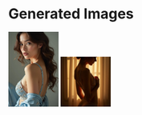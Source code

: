 # Generated Images



<img src="2025_06_26_01.webp" width="100"/> <img src="2025_06_26_02.webp" width="100"/>